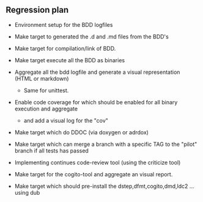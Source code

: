 ## Regression plan

* Environment setup for the BDD logfiles
* Make target to generated the .d and .md files from the BDD's
* Make target for compilation/link of BDD.
* Make target execute all the BDD as binaries
* Aggregate all the bdd logfile and generate a visual representation (HTML or markdown)
	* Same for unittest.

* Enable code coverage for which should be enabled for all binary execution and aggregate
	* and add a visual log for the "cov"
* Make target which do DDOC (via doxygen or adrdox)
* Make target which can merge a branch with a specific TAG to the "pilot" branch if all tests has passed
* Implementing continues code-review tool (using the criticize tool)
* Make target for the cogito-tool and aggregate an visual report.
* Make target which should pre-install the dstep,dfmt,cogito,dmd,ldc2 ... using dub

